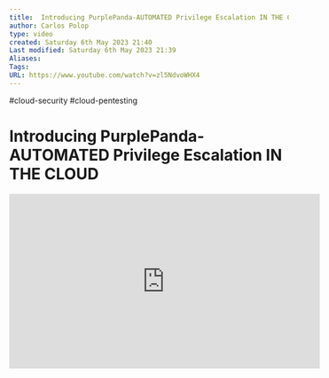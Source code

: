 ```yaml
---
title:  Introducing PurplePanda-AUTOMATED Privilege Escalation IN THE CLOUD
author: Carlos Polop
type: video
created: Saturday 6th May 2023 21:40
Last modified: Saturday 6th May 2023 21:39
Aliases: 
Tags:
URL: https://www.youtube.com/watch?v=zl5NdvoWHX4
---
```

#cloud-security #cloud-pentesting 
# Introducing PurplePanda-AUTOMATED Privilege Escalation IN THE CLOUD

<iframe width="560" height="315" src="https://www.youtube.com/embed/zl5NdvoWHX4" title="YouTube video player" frameborder="0" allow="accelerometer; autoplay; clipboard-write; encrypted-media; gyroscope; picture-in-picture; web-share" allowfullscreen></iframe>
